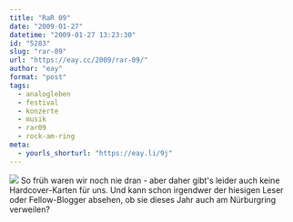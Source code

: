 ```yaml
---
title: "RaR 09"
date: "2009-01-27"
datetime: "2009-01-27 13:23:30"
id: "5283"
slug: "rar-09"
url: "https://eay.cc/2009/rar-09/"
author: "eay"
format: "post"
tags:
  - analogleben
  - festival
  - konzerte
  - musik
  - rar09
  - rock-am-ring
meta:
  - yourls_shorturl: "https://eay.li/9j"
---
```


![](https://eay.cc/uploads/2009/rar_ticket.jpg) So früh waren wir noch nie dran - aber daher gibt's leider auch keine Hardcover-Karten für uns. Und kann schon irgendwer der hiesigen Leser oder Fellow-Blogger absehen, ob sie dieses Jahr auch am Nürburgring verweilen?
